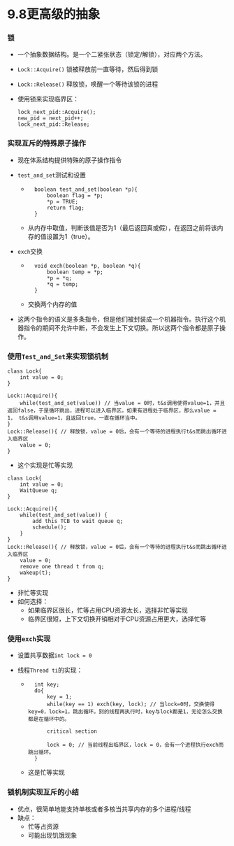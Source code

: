 # 9.8更高级的抽象

### 锁

* 一个抽象数据结构。是一个二紧张状态（锁定/解锁），对应两个方法。

* `Lock::Acquire()` 锁被释放前一直等待，然后得到锁

* `Lock::Release()` 释放锁，唤醒一个等待该锁的进程

* 使用锁来实现临界区：

    ```
    lock_next_pid::Acquire();
    new_pid = next_pid++;
    lock_next_pid::Release;
    ```

### 实现互斥的特殊原子操作

* 现在体系结构提供特殊的原子操作指令

* `test_and_set`测试和设置

    * ```
        boolean test_and_set(boolean *p){
        	boolean flag = *p;
        	*p = TRUE;
        	return flag;
        }
        ```

    * 从内存中取值，判断该值是否为1（最后返回真或假），在返回之前将该内存的值设置为1（true）。

* `exch`交换

    * ```
        void exch(boolean *p, boolean *q){
        	boolean temp = *p;
        	*p = *q;
        	*q = temp;
        }
        ```

    * 交换两个内存的值

* 这两个指令的语义是多条指令，但是他们被封装成一个机器指令。执行这个机器指令的期间不允许中断，不会发生上下文切换。所以这两个指令都是原子操作。

### 使用`Test_and_Set`来实现锁机制

```
class Lock{
	int value = 0;
}

Lock::Acquire(){
	while(test_and_set(value)) // 当value = 0时，t&s调用使得value=1，并且返回false，于是循环跳出，进程可以进入临界区。如果有进程处于临界区，那么value = 1， t&s调用value=1，且返回true，一直在循环当中。
}
Lock::Release(){ // 释放锁，value = 0后，会有一个等待的进程执行t&s而跳出循环进入临界区
 	value = 0;
}
```

* 这个实现是忙等实现

```
class Lock{
	int value = 0;
    WaitQueue q;
}

Lock::Acquire(){
	while(test_and_set(value)) {
		add this TCB to wait queue q;
		schedule();
	}
}
Lock::Release(){ // 释放锁，value = 0后，会有一个等待的进程执行t&s而跳出循环进入临界区
 	value = 0;
 	remove one thread t from q;
 	wakeup(t);
}
```

* 非忙等实现
* 如何选择：
    * 如果临界区很长，忙等占用CPU资源太长，选择非忙等实现
    * 临界区很短，上下文切换开销相对于CPU资源占用更大，选择忙等

### 使用`exch`实现

* 设置共享数据`int lock = 0`

* 线程`Thread ti`的实现：

    * ```
        int key;
        do{
        	key = 1;
        	while(key == 1) exch(key, lock); // 当lock=0时，交换使得key=0，lock=1，跳出循环。别的线程再执行时，key与lock都是1，无论怎么交换都是在循环中的。
        	
        	critical section
        	
        	lock = 0; // 当前线程出临界区，lock = 0，会有一个进程执行exch而跳出循环。
        }
        ```

    * 这是忙等实现

### 锁机制实现互斥的小结

* 优点，很简单地能支持单核或者多核当共享内存的多个进程/线程
* 缺点：
    * 忙等占资源
    * 可能出现饥饿现象